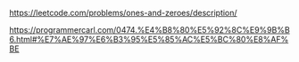 https://leetcode.com/problems/ones-and-zeroes/description/


https://programmercarl.com/0474.%E4%B8%80%E5%92%8C%E9%9B%B6.html#%E7%AE%97%E6%B3%95%E5%85%AC%E5%BC%80%E8%AF%BE


